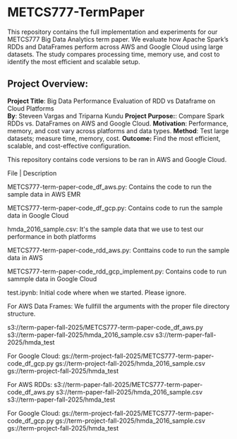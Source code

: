 # METCS777-TermPaper
This repository contains the full implementation and experiments for our METCS777 Big Data Analytics term paper. We evaluate how Apache Spark’s RDDs and DataFrames perform across AWS and Google Cloud using large datasets. The study compares processing time, memory use, and cost to identify the most efficient and scalable setup.

## Project Overview:

**Project Title**: Big Data Performance Evaluation of RDD vs Dataframe on Cloud Platforms  
**By**: Steveen Vargas and Triparna Kundu 
**Project Purpose:**: Compare Spark RDDs vs. DataFrames on AWS and Google Cloud.
**Motivation**: Performance, memory, and cost vary across platforms and data types.
**Method**: Test large datasets; measure time, memory, cost.
**Outcome:** Find the most efficient, scalable, and cost-effective configuration.

This repository contains code versions to be ran in AWS and Google Cloud. 

File | Description 

METCS777-term-paper-code_df_aws.py: Contains the code to run the sample data in AWS EMR

METCS777-term-paper-code_df_gcp.py: Contains code to run the sample data in Google Cloud

hmda_2016_sample.csv: It's the sample data that we use to test our performance in both platforms

METCS777-term-paper-code_rdd_aws.py: Conttains code to run the sample data in AWS

METCS777-term-paper-code_rdd_gcp_implement.py: Contains code to run sammple data in Google Cloud

test.ipynb: Initial code where when we started. Please ignore. 

For AWS Data Frames: We fullfill the arguments with the proper file directory structure. 

s3://term-paper-fall-2025/METCS777-term-paper-code_df_aws.py
s3://term-paper-fall-2025/hmda_2016_sample.csv s3://term-paper-fall-2025/hmda_test

For Google Cloud:
gs://term-project-fall-2025/METCS777-term-paper-code_df_gcp.py
gs://term-project-fall-2025/hmda_2016_sample.csv gs://term-project-fall-2025/hmda_test

For AWS RDDs:
s3://term-paper-fall-2025/METCS777-term-paper-code_df_aws.py
s3://term-paper-fall-2025/hmda_2016_sample.csv s3://term-paper-fall-2025/hmda_test

For Google Cloud:
gs://term-project-fall-2025/METCS777-term-paper-code_df_gcp.py
gs://term-project-fall-2025/hmda_2016_sample.csv gs://term-project-fall-2025/hmda_test





